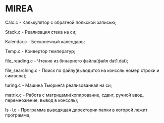 # MIREA

Calc.c     - Калькулятор с обратной польской записью;

Stack.c    - Реализация стека на си;

Kalendar.c - Бесконечный календарь;

Temp.c    - Конвертор температур;

file_reading.c - Чтение из бинарного файла(файл dat1.dat);

file_searching.c - Поиск по файлу(выводится на консоль номер строки и символа);

turing.c - Машина Тьюринга реализованная на си;

matrix.c - Работа с матрицами(копирование, сдвиг, ручной ввод, перемножение, вывод в консоль);

ls -l.c - Программа выводящая директории папки в которой лежит программа; 
